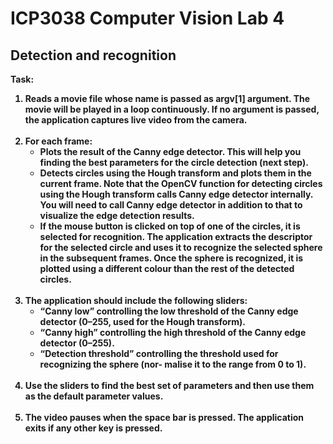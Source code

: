ICP3038 Computer Vision Lab 4
=============================
Detection and recognition
-------------------------

<b>Task:<b>
<ol><li>
	Reads a movie file whose name is passed as argv[1] argument. The movie will be played in a loop continuously. If no argument is passed, the application captures live video from the camera.
<br /><br /></li><li>
	For each frame:
	<ul><li>
		Plots the result of the Canny edge detector. This will help you finding the best parameters for the circle detection (next step).
	</li><li>
		Detects circles using the Hough transform and plots them in the current frame. Note that the OpenCV function for detecting circles using the Hough transform calls Canny edge detector internally. You will need to call Canny edge detector in addition to that to visualize the edge detection results.
	</li><li>
		If the mouse button is clicked on top of one of the circles, it is selected for recognition. The application extracts the descriptor for the selected circle and uses it to recognize the selected sphere in the subsequent frames. Once the sphere is recognized, it is plotted using a different colour than the rest of the detected circles.
	</li></ul>
<br /></li><li>
	The application should include the following sliders:
	<ul><li>
		“Canny low” controlling the low threshold of the Canny edge detector (0–255, used for the Hough transform).
	</li><li>
		“Canny high” controlling the high threshold of the Canny edge detector (0–255).
	</li><li>
		“Detection threshold” controlling the threshold used for recognizing the sphere (nor- malise it to the range from 0 to 1).
	</li></ul>
<br /></li><li>
	Use the sliders to find the best set of parameters and then use them as the default parameter values.
<br /><br /></li><li>
	The video pauses when the space bar is pressed. The application exits if any other key is pressed.
</li></ol>
